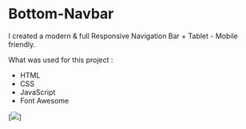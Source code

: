 # Bottom-Navbar

I created a modern & full Responsive Navigation Bar + Tablet - Mobile friendly.

What was used for this project  :
- HTML
- CSS
- JavaScript
- Font Awesome


[<img src="https://i.imgur.com/Y9dvY3G.png">]


